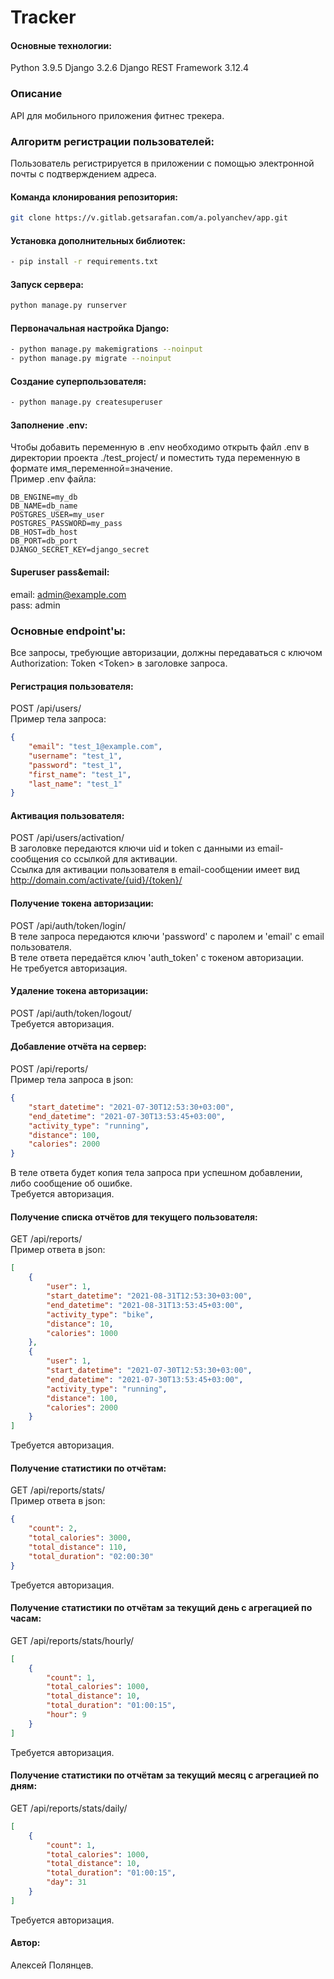 # Tracker
#### Основные технологии:
Python 3.9.5
Django 3.2.6
Django REST Framework 3.12.4
### Описание
API для мобильного приложения фитнес трекера.
### Алгоритм регистрации пользователей:
Пользователь регистрируется в приложении с помощью электронной почты с подтверждением адреса.
#### Команда клонирования репозитория:
```bash
git clone https://v.gitlab.getsarafan.com/a.polyanchev/app.git
```
#### Установка дополнительных библиотек:
```bash
- pip install -r requirements.txt
```
#### Запуск сервера:
```bash
python manage.py runserver
```
#### Первоначальная настройка Django:
```bash
- python manage.py makemigrations --noinput
- python manage.py migrate --noinput
```
#### Создание суперпользователя:
```bash
- python manage.py createsuperuser
```
#### Заполнение .env:
Чтобы добавить переменную в .env необходимо открыть файл .env в директории проекта ./test_project/ и поместить туда переменную в формате имя_переменной=значение.</br>
Пример .env файла:
```.env
DB_ENGINE=my_db
DB_NAME=db_name
POSTGRES_USER=my_user
POSTGRES_PASSWORD=my_pass
DB_HOST=db_host
DB_PORT=db_port
DJANGO_SECRET_KEY=django_secret
```
#### Superuser pass&email:
email: admin@example.com</br>
pass: admin</br>

### Основные endpoint'ы:
Все запросы, требующие авторизации, должны передаваться с ключом Authorization: Token \<Token\> в заголовке запроса.</br>

#### Регистрация пользователя:
POST /api/users/</br>
Пример тела запроса:</br>
```json
{
    "email": "test_1@example.com",
    "username": "test_1",
    "password": "test_1",
    "first_name": "test_1",
    "last_name": "test_1"
}
```

#### Активация пользователя:
POST /api/users/activation/</br>
В заголовке передаются ключи uid и token с данными из email-сообщения со ссылкой для активации.</br>
Ссылка для активации пользователя в email-сообщении имеет вид http://domain.com/activate/{uid}/{token}/</br>

#### Получение токена авторизации:
POST /api/auth/token/login/</br>
В теле запроса передаются ключи 'password' c паролем и 'email' с email пользователя. </br>
В теле ответа передаётся ключ 'auth_token' с токеном авторизации.</br>
Не требуется авторизация.</br>

#### Удаление токена авторизации:
POST /api/auth/token/logout/</br>
Требуется авторизация.</br>

#### Добавление отчёта на сервер:
POST /api/reports/ </br>
Пример тела запроса в json:</br>
```json
{
    "start_datetime": "2021-07-30T12:53:30+03:00",
    "end_datetime": "2021-07-30T13:53:45+03:00",
    "activity_type": "running",
    "distance": 100,
    "calories": 2000
}
```
В теле ответа будет копия тела запроса при успешном добавлении, либо сообщение об ошибке.</br> 
Требуется авторизация.</br>

#### Получение списка отчётов для текущего пользователя:
GET /api/reports/</br>
Пример ответа в json:</br>
```json
[
    {
        "user": 1,
        "start_datetime": "2021-08-31T12:53:30+03:00",
        "end_datetime": "2021-08-31T13:53:45+03:00",
        "activity_type": "bike",
        "distance": 10,
        "calories": 1000
    },
    {
        "user": 1,
        "start_datetime": "2021-07-30T12:53:30+03:00",
        "end_datetime": "2021-07-30T13:53:45+03:00",
        "activity_type": "running",
        "distance": 100,
        "calories": 2000
    }
]
```
Требуется авторизация.</br>

#### Получение статистики по отчётам:
GET /api/reports/stats/</br>
Пример ответа в json:</br>
```json
{
    "count": 2,
    "total_calories": 3000,
    "total_distance": 110,
    "total_duration": "02:00:30"
}
```
Требуется авторизация.</br>

#### Получение статистики по отчётам за текущий день с агрегацией по часам:
GET /api/reports/stats/hourly/</br>
```json
[
    {
        "count": 1,
        "total_calories": 1000,
        "total_distance": 10,
        "total_duration": "01:00:15",
        "hour": 9
    }
]
```
Требуется авторизация.</br>

#### Получение статистики по отчётам за текущий месяц с агрегацией по дням:
GET /api/reports/stats/daily/</br>
```json
[
    {
        "count": 1,
        "total_calories": 1000,
        "total_distance": 10,
        "total_duration": "01:00:15",
        "day": 31
    }
]
```
Требуется авторизация.</br>

#### Автор:
Алексей Полянцев.
